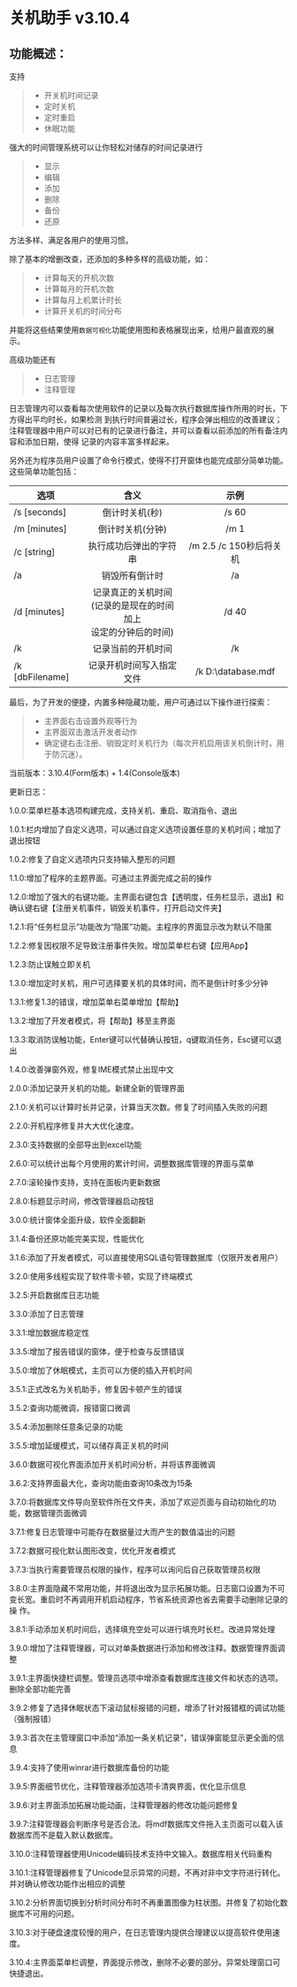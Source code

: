 # 关机助手 v3.10.4

## 功能概述：
支持
> * 开关机时间记录
> * 定时关机
> * 定时重启
> * 休眠功能

强大的时间管理系统可以让你轻松对储存的时间记录进行
> * 显示
> * 编辑
> * 添加
> * 删除
> * 备份
> * 还原

方法多样、满足各用户的使用习惯。

除了基本的增删改查，还添加的多种多样的高级功能，如：
> * 计算每天的开机次数
> * 计算每月的开机次数
> * 计算每月上机累计时长
> * 计算开关机的时间分布

并能将这些结果使用`数据可视化`功能使用图和表格展现出来，给用户最直观的展示。

高级功能还有
> * 日志管理
> * 注释管理

日志管理内可以查看每次使用软件的记录以及每次执行数据库操作所用的时长，下方得出平均时长，如果检测
到执行时间普遍过长，程序会弹出相应的改善建议；注释管理器中用户可以对已有的记录进行备注，并可以查看以前添加的所有备注内容和添加日期，使得
记录的内容丰富多样起来。

另外还为程序员用户设置了命令行模式，使得不打开窗体也能完成部分简单功能。这些简单功能包括：

|     选项      |含义                                                           |示例   |
|-----------    |:-:                                                           |:-:    |
|/s [seconds]   |倒计时关机(秒)                                                 |/s 60  |
|/m [minutes]   |倒计时关机(分钟)                                               |/m 1  |
|/c [string]    |执行成功后弹出的字符串                                          | /m 2.5 /c 150秒后将关机|
|/a             |销毁所有倒计时                                                  |/a|
|/d [minutes]   |记录真正的关机时间<br>(记录的是现在的时间加上<br>设定的分钟后的时间)|/d 40| 
|/k             |记录当前的开机时间                                              |/k
|/k [dbFilename]|记录开机时间写入指定文件                                         |/k D:\\database.mdf

最后，为了开发的便捷，内置多种隐藏功能，用户可通过以下操作进行探索：
> * 主界面右击设置外观等行为
> * 主界面双击激活开发者动作
> * 确定键右击注册、销毁定时关机行为（每次开机启用该关机倒计时，用于防沉迷）。



当前版本：3.10.4(Form版本) + 1.4(Console版本)

更新日志：

1.0.0:菜单栏基本选项构建完成，支持关机、重启、取消指令、退出

1.0.1:栏内增加了自定义选项，可以通过自定义选项设置任意的关机时间；增加了退出按钮

1.0.2:修复了自定义选项内只支持输入整形的问题

1.1.0:增加了程序的主题界面。可通过主界面完成之前的操作

1.2.0:增加了强大的右键功能。主界面右键包含【透明度，任务栏显示，退出】和确认键右键【注册关机事件，销毁关机事件，打开启动文件夹】

1.2.1:将“任务栏显示”功能改为“隐匿”功能。主程序的界面显示改为默认不隐匿

1.2.2:修复因权限不足导致注册事件失败。增加菜单栏右键【应用App】

1.2.3:防止误触立即关机

1.3.0:增加定时关机，用户可选择要关机的具体时间，而不是倒计时多少分钟

1.3.1:修复1.3的错误，增加菜单右菜单增加【帮助】

1.3.2:增加了开发者模式，将【帮助】移至主界面

1.3.3:取消防误触功能，Enter键可以代替确认按钮，q键取消任务，Esc键可以退出

1.4.0:改善弹窗外观，修复IME模式禁止出现中文

2.0.0:添加记录开关机的功能。新建全新的管理界面

2.1.0:关机可以计算时长并记录，计算当天次数。修复了时间插入失败的问题

2.2.0:开机程序修复并大大优化速度。

2.3.0:支持数据的全部导出到excel功能

2.6.0:可以统计出每个月使用的累计时间，调整数据库管理的界面与菜单

2.7.0:滚轮操作支持，支持在面板内更新数据

2.8.0:标题显示时间，修改管理器启动按钮

3.0.0:统计窗体全面升级，软件全面翻新

3.1.4:备份还原功能完美实现，性能优化

3.1.6:添加了开发者模式，可以直接使用SQL语句管理数据库（仅限开发者用户）

3.2.0:使用多线程实现了软件零卡顿，实现了终端模式

3.2.5:开启数据库日志功能

3.3.0:添加了日志管理

3.3.1:增加数据库稳定性

3.3.5:增加了报告错误的窗体，便于检查与反馈错误

3.5.0:增加了休眠模式，主页可以方便的插入开机时间

3.5.1:正式改名为关机助手，修复因卡顿产生的错误

3.5.2:查询功能微调，报错窗口微调

3.5.4:添加删除任意条记录的功能

3.5.5:增加延缓模式，可以储存真正关机的时间

3.6.0:数据可视化界面添加开关机时间分析，并将该界面微调

3.6.2:支持界面最大化，查询功能由查询10条改为15条

3.7.0:将数据库文件导向至软件所在文件夹，添加了欢迎页面与自动初始化的功能，数据管理页面微调

3.7.1:修复日志管理中可能存在数据量过大而产生的数值溢出的问题

3.7.2:数据可视化默认图形改变，优化开发者模式

3.7.3:当执行需要管理员权限的操作，程序可以询问后自己获取管理员权限

3.8.0:主界面隐藏不常用功能，并将退出改为显示拓展功能。日志窗口设置为不可变长宽。重启时不再调用开机启动程序，节省系统资源也省去需要手动删除记录的操
作。

3.8.1:手动添加关机时间后，选择填充空处可以进行填充时长栏。改进异常处理

3.9.0:增加了注释管理器，可以对单条数据进行添加和修改注释。数据管理界面调整

3.9.1:主界面快捷栏调整。管理员选项中增添查看数据库连接文件和状态的选项。删除全部功能完善

3.9.2:修复了选择休眠状态下滚动鼠标报错的问题，增添了针对报错框的调试功能（强制报错）

3.9.3:首次在主管理窗口中添加“添加一条关机记录”，错误弹窗能显示更全面的信息

3.9.4:支持了使用winrar进行数据库备份的功能

3.9.5:界面细节优化，注释管理器添加选项卡清爽界面，优化显示信息

3.9.6:对主界面添加拓展功能动画，注释管理器的修改功能问题修复

3.9.7:注释管理器会判断序号是否合法。将mdf数据库文件拖入主页面可以载入该数据库而不是载入默认数据库。

3.10.0:注释管理器使用Unicode编码技术支持中文输入。数据库相关代码重构

3.10.1:注释管理器修复了Unicode显示异常的问题，不再对非中文字符进行转化。并对确认修改功能作出相应的调整

3.10.2:分析界面切换到分析时间分布时不再重置图像为柱状图。并修复了初始化数据库不可用的问题。

3.10.3:对于硬盘速度较慢的用户，在日志管理内提供合理建议以提高软件使用速度。

3.10.4:主界面菜单栏调整，界面提示修改，删除不必要的部分。异常处理窗口可快捷退出。


